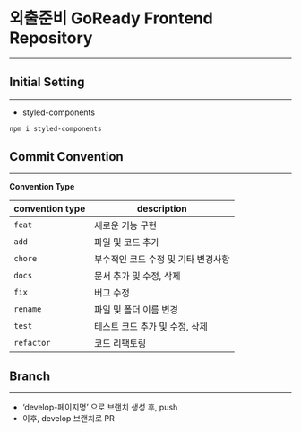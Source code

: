 # 외출준비 GoReady Frontend Repository

---

## Initial Setting

---

- styled-components

```bash
npm i styled-components
```

## Commit Convention

---

**Convention Type**

| convention type | description |
| --- | --- |
| `feat` | 새로운 기능 구현 |
| `add` | 파일 및 코드 추가 |
| `chore` | 부수적인 코드 수정 및 기타 변경사항 |
| `docs` | 문서 추가 및 수정, 삭제 |
| `fix` | 버그 수정 |
| `rename` | 파일 및 폴더 이름 변경 |
| `test` | 테스트 코드 추가 및 수정, 삭제 |
| `refactor` | 코드 리팩토링 |

## Branch

---

- ‘develop-페이지명’ 으로 브랜치 생성 후, push
- 이후, develop 브랜치로 PR
